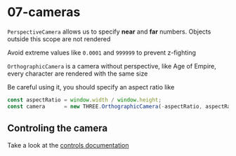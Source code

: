 # 07-cameras

`PerspectiveCamera` allows us to specify **near** and **far** numbers. Objects outside this scope are not rendered

Avoid extreme values like `0.0001` and `999999` to prevent z-fighting

`OrthographicCamera` is a camera without perspective, like Age of Empire, every character are rendered with the same
size

Be careful using it, you should specify an aspect ratio like

```typescript
const aspectRatio = window.width / window.height;
const camera      = new THREE.OrthographicCamera(-aspectRatio, aspectRatio, -1, 1);
```

## Controling the camera

Take a look at the [controls documentation](https://threejs.org/docs/index.html?q=controls#examples/en/controls/OrbitControls)
